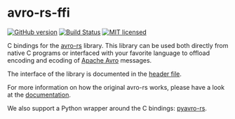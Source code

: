 # avro-rs-ffi

[![GitHub version](https://badge.fury.io/gh/flavray%2Favro-rs-ffi.svg)](https://badge.fury.io/gh/flavray%2Favro-rs-ffi)
[![Build Status](https://travis-ci.org/flavray/avro-rs-ffi.svg?branch=master)](https://travis-ci.org/flavray/avro-rs-ffi)
[![MIT licensed](https://img.shields.io/badge/license-MIT-blue.svg)](https://github.com/flavray/avro-rs-ffi/blob/master/LICENSE)

C bindings for the [avro-rs](https://github.com/flavray/avro-rs) library.
This library can be used both directly from native C programs or interfaced with your favorite language to offload encoding and ecoding of [Apache Avro](https://avro.apache.org/) messages.  

The interface of the library is documented in the [header file](https://github.com/flavray/avro-rs-ffi/blob/master/include/avro_rs.h).

For more information on how the original avro-rs works, please have a look at the [documentation](https://docs.rs/avro-rs).

We also support a Python wrapper around the C bindings: [pyavro-rs](https://github.com/flavray/pyavro-rs). 


